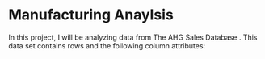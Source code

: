 # Manufacturing Anaylsis
 In this project, I will be analyzing data from The AHG Sales Database . This data set contains  rows and the following column attributes:
